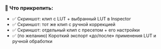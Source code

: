 ### **📎 Что прикрепить:**

- ✅ Скриншот: клип с LUT + выбранный LUT в Inspector
- ✅ Скриншот: тот же клип с ручной коррекцией
- ✅ Скриншот: отдельный клип с пресетом + его настройки
- ✅ (по желанию) Короткий экспорт «до/после» применения LUT и ручной обработки